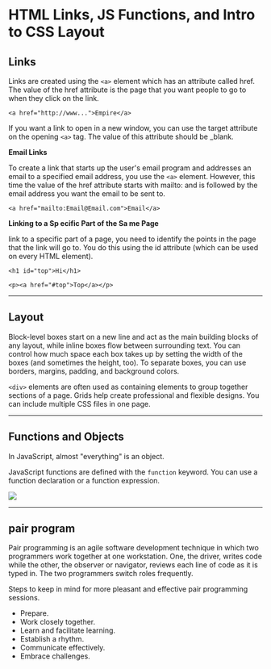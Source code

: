 # HTML Links, JS Functions, and Intro to CSS Layout

## Links

Links are created using the `<a>`
element which has an attribute
called href. The value of the
href attribute is the page that
you want people to go to when
they click on the link.

`<a href="http://www...">Empire</a>`

If you want a link to open in a
new window, you can use the
target attribute on the opening
`<a>` tag. The value of this
attribute should be _blank.

**Email Links**

To create a link that starts up
the user's email program and
addresses an email to a specified
email address, you use the `<a>`
element. However, this time the
value of the href attribute starts
with mailto: and is followed by
the email address you want the
email to be sent to.

`<a href="mailto:Email@Email.com">Email</a>`

**Linking to a Sp ecific Part of the Sa me Page**

link to a specific
part of a page, you need to
identify the points in the page
that the link will go to. You do
this using the id attribute (which
can be used on every HTML
element).

`<h1 id="top">Hi</h1>`

`<p><a href="#top">Top</a></p>`

---

## Layout

Block-level boxes start on a new line and act as the main building blocks
of any layout, while inline boxes flow between surrounding text. You can
control how much space each box takes up by setting the width of the
boxes (and sometimes the height, too). To separate boxes, you can use
borders, margins, padding, and background colors.

`<div>` elements are often used as containing elements
to group together sections of a page.
Grids help create professional and flexible designs.
You can include multiple CSS files in one page.

---

## Functions and Objects

In JavaScript, almost "everything" is an object.

JavaScript functions are defined with the `function` keyword.
You can use a function declaration or a function expression.

![](https://cdn.programiz.com/cdn/farfuture/oAZVf3IqOKOYj_aJ-IoYQvbJ2CB-B3y4HXSLXBUmYcY/mtime:1591592163/sites/tutorial2program/files/javascript-function-with-parameter.png)

---

## pair program

Pair programming is an agile software development technique in which two programmers work together at one workstation. One, the driver, writes code while the other, the observer or navigator, reviews each line of code as it is typed in. The two programmers switch roles frequently.

Steps to keep in mind for more pleasant and effective pair programming sessions.
+ Prepare.
+ Work closely together.
+ Learn and facilitate learning.
+ Establish a rhythm.
+ Communicate effectively.
+ Embrace challenges.
